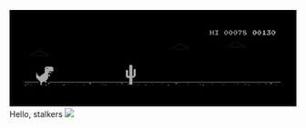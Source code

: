 ![image](https://github.com/abhilxsh07/abhilxsh07/blob/main/dino%20invert.gif?raw=true)
Hello, stalkers 
![](https://komarev.com/ghpvc/?username=abhilxsh07&label=Stalkers)
